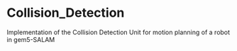 # Collision_Detection
Implementation of the Collision Detection Unit for motion planning of a robot in gem5-SALAM 
